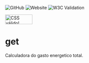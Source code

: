 ![GitHub](https://img.shields.io/github/license/pinheiro22/get)
![Website](https://img.shields.io/website?url=https%3A%2F%2Fpinheiro22.github.io%2Fget%2F)
![W3C Validation](https://img.shields.io/w3c-validation/html?targetUrl=https%3A%2F%2Fpinheiro22.github.io%2Fget%2F)

<p>
    <a href="https://jigsaw.w3.org/css-validator/check/referer">
        <img style="border:0;width:88px;height:31px"
            src="https://jigsaw.w3.org/css-validator/images/vcss-blue"
            alt="CSS válido!" />
    </a>
</p>

# get
Calculadora do gasto energetico total.
